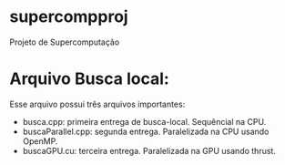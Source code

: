 # supercompproj

Projeto de Supercomputação

# Arquivo Busca local:

Esse arquivo possui três arquivos importantes:
- busca.cpp: primeira entrega de busca-local. Sequêncial na CPU.
- buscaParallel.cpp: segunda entrega. Paralelizada na CPU usando OpenMP.
- buscaGPU.cu: terceira entrega. Paralelizada na GPU usando thrust.
